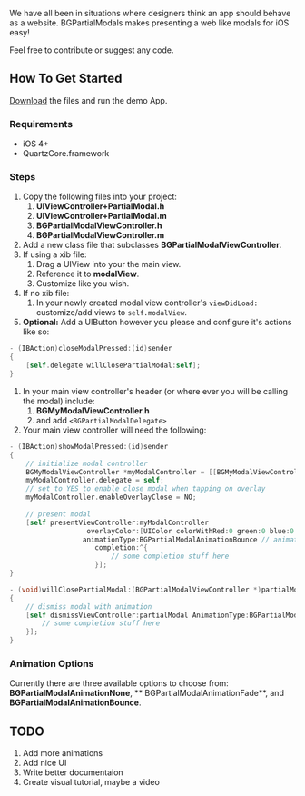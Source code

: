 We have all been in situations where designers think an app should behave as a website. BGPartialModals makes presenting a web like modals for iOS easy!

Feel free to contribute or suggest any code.

## How To Get Started
[Download](https://github.com/lopeza511/BGPartialModals/zipball/master) the files and run the demo App.

### Requirements
- iOS 4+
- QuartzCore.framework

### Steps
1. Copy the following files into your project:
	1. **UIViewController+PartialModal.h**
	1. **UIViewController+PartialModal.m**
	1. **BGPartialModalViewController.h**
	1. **BGPartialModalViewController.m**
1. Add a new class file that subclasses **BGPartialModalViewController**.
1. If using a xib file:
	1. Drag a UIView into your the main view.
	1. Reference it to **modalView**.
	1. Customize like you wish.
1. If no xib file:
	1. In your newly created modal view controller's `viewDidLoad:` customize/add views to `self.modalView`.
1. **Optional:** Add a UIButton however you please and configure it's actions like so:
``` objective-c
- (IBAction)closeModalPressed:(id)sender
{
    [self.delegate willClosePartialModal:self];
}
```
1. In your main view controller's header (or where ever you will be calling the modal) include:
	1. **BGMyModalViewController.h**
	1. and add `<BGPartialModalDelegate>`
1. Your main view controller will need the following:
``` objective-c
- (IBAction)showModalPressed:(id)sender
{
    // initialize modal controller
    BGMyModalViewController *myModalController = [[BGMyModalViewController alloc] initWithNibName:@"BGMyModalViewController" bundle:nil];
    myModalController.delegate = self;
    // set to YES to enable close modal when tapping on overlay
    myModalController.enableOverlayClose = NO;
    
    // present modal
    [self presentViewController:myModalController
                   overlayColor:[UIColor colorWithRed:0 green:0 blue:0 alpha:0.5f] // overlay color with alpha
                  animationType:BGPartialModalAnimationBounce // animation type
                     completion:^{
                         // some completion stuff here
                     }];
}

- (void)willClosePartialModal:(BGPartialModalViewController *)partialModal
{
    // dismiss modal with animation
    [self dismissViewController:partialModal AnimationType:BGPartialModalAnimationFade completion:^{
        // some completion stuff here
    }];
}
```

### Animation Options
Currently there are three available options to choose from: **BGPartialModalAnimationNone**, ** BGPartialModalAnimationFade**, and **BGPartialModalAnimationBounce**.

## TODO
1. Add more animations
1. Add nice UI
1. Write better documentaion
1. Create visual tutorial, maybe a video